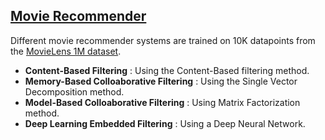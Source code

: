 ## [ Movie Recommender](https://github.com/PrasanthMolleti/Movie-Recommender)

Different movie recommender systems are trained on 10K datapoints from the [MovieLens 1M dataset](https://grouplens.org/datasets/movielens/1m/).

- **Content-Based Filtering** : Using the Content-Based filtering method.
- **Memory-Based Colloaborative Filtering** : Using the Single Vector Decomposition method.
- **Model-Based Colloaborative Filtering** : Using Matrix Factorization method.
- **Deep Learning Embedded Filtering** : Using a Deep Neural Network.
